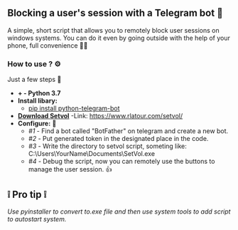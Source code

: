 ## Blocking a user's session with a Telegram bot 🤖
A simple, short script that allows you to remotely block user sessions on windows systems. You can do it even by going outside with the help of your phone, full convenience 📴🌴

### How to use ? ⚙️
Just a few steps 🧤
- **+ - Python 3.7**
- **Install libary:** 
  - [pip install python-telegram-bot](https://python-telegram-bot.org/)
- [**Download Setvol**](https://www.rlatour.com/setvol/)
  -Link: https://www.rlatour.com/setvol/
- **Configure:** 🔌
  - *#1* - Find a bot called "BotFather" on telegram and create a new bot.
  - *#2* - Put generated token in the designated place in the code.   
  - *#3* - Write the directory to setvol script, someting like: C:\\Users\\YourName\\Documents\\SetVol.exe
  - *#4* - Debug the script, now you can remotely use the buttons to manage the user session. 👍  

## ❕ Pro tip ❕
*Use pyinstaller to convert to.exe file and then use system tools to add script to autostart system.*
